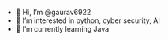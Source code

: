 - 👋 Hi, I’m @gaurav6922
- 👀 I’m interested in python, cyber security, AI
- 🌱 I’m currently learning Java


<!---
gaurav6922/gaurav6922 is a ✨ special ✨ repository because its `README.md` (this file) appears on your GitHub profile.
You can click the Preview link to take a look at your changes.
--->
